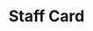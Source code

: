 ---
title: Staff Card
component: "cards"
seo:
  page_title:
  meta_description:
  featured_image: /uploads/featured-image.jpg
  featured_image_alt:
hero:
  heading:
  body:
  hero_image:
    image: /uploads/featured-image.jpg
    image_alt:
html_example:
  - |
    <article class="card card--staff flex flex-column">
        <div class="card__image-wrap cover-image">
            <img src="https://source.unsplash.com/random/800x600?person" alt="" class="card__img">
        </div>
        <div class="card__content flow">
            <h3 class="h4"><a class="card__link no-decoration" href="#">Archibald Northbottom</a></h3>
            <span class="text-style-slub">Speech impediment specialist</span>
            <div class="card__summary font-size-xs">Lorem ipsum dolor sit amet, consectetur adipiscing elit, sed do eiusmod tempor incididunt ut labore et dolore magna aliqua.</div>
        </div>
    </article>
css_example:
  - |
    .card {
        position: relative;
        list-style-type: none;
        max-width: 30ch;
        margin-inline: auto;
        margin-block-start: 0;
        transition: .3s ease-out;
        background-color: #fff;
        box-shadow: 0 4px 8px rgba(0, 0, 0, .15);

        &:hover, 
        &:focus {
            transform: translateY(-10px);

            .card__overlay {
                opacity: 1;
            }

            .card__img {
                transform: scale(1.1);
            }

            .service-card__underline {
                transform: scaleX(1.5);
            }
        }
    }

    .card::after {
        position: absolute;
        bottom: -5px;
        right: 0;
        content: "";
        width: 75%;
        height: 10px;
        background-color: #92981b;
    }

    .card__image-wrap {
        position: relative;
        width: 100%;
        height: 250px;
    }

    .card__img {
        block-size: 250px;
        inline-size: 100%;
        object-fit: cover;
        transition: .3s ease-out;;
    }

    .card__overlay {
        display: grid;
        place-items: center;
        position: absolute;
        top: 0;
        right: 0;
        bottom: 0;
        left: 0;
        background: linear-gradient(109.95deg, rgba(0, 0, 0, 0.15) 0%, rgba(#cd1f40, 0.5) 100%);
        opacity: 0;
        transition: opacity .3s ease-in-out;
    }

    .card__content {
        padding: 1.25rem;
    }

    .card__link::after {
        position: absolute;
        top: 0;
        left: 0;
        z-index: 1;
        height: 100%;
        width: 100%;
        content: "";
    }
---